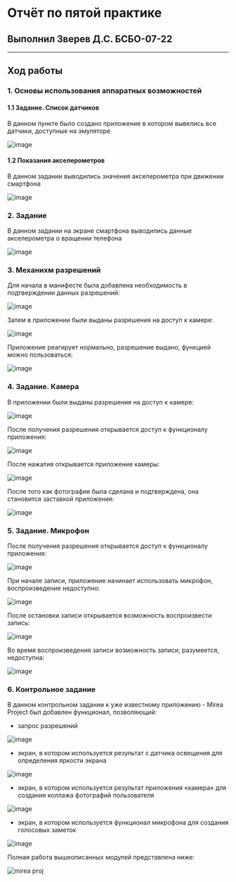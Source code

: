 # Отчёт по пятой практике
## Выполнил Зверев Д.С. БСБО-07-22
---
## Ход работы
### 1. Основы использования аппаратных возможностей
#### 1.1 Задание. Список датчиков
В данном пункте было создано приложение в котором вывелись все датчики, доступные на эмуляторе

![image](https://github.com/user-attachments/assets/e9292afc-141d-4a41-aa9c-a78adcd069b3)

#### 1.2 Показания акселерометров
В данном задании выводились значения акселерометра при движении смартфона

![image](https://github.com/user-attachments/assets/9db07c94-4eba-43f2-8ac9-5c113fcfe05e)

### 2. Задание
В данном задании на экране смартфона выводились данные акселерометра о вращении телефона

![image](https://github.com/user-attachments/assets/8c2b56eb-ce73-43d4-a48d-3d775d7dc25c)

### 3. Механихм разрешений
Для начала в манифесте была добавлена необходимость в подтверждении данных разрешений:

![image](https://github.com/user-attachments/assets/631be49a-56e7-413e-9f7a-1e14f49ebb39)

Затем в приложении были выданы разрешения на доступ к камере:

![image](https://github.com/user-attachments/assets/a32ff09b-52ab-438d-89f9-fffe681c9efc)

Приложение реагирует нормально, разрешение выдано, функцией можно пользоваться:

![image](https://github.com/user-attachments/assets/d27a390b-c3e2-4878-9ca9-38a4aeb4836d)

### 4. Задание. Камера
В приложении были выданы разрешения на доступ к камере:

![image](https://github.com/user-attachments/assets/7b2b0420-d190-46e3-b603-d08f3f940418)

После получения разрешения открывается доступ к функционалу приложения:

![image](https://github.com/user-attachments/assets/284c1805-2df0-4951-84ff-4afa61e9c4a7)

После нажатия открывается приложение камеры:

![image](https://github.com/user-attachments/assets/de754c2f-1af2-4e48-a86a-4ec44dba5d5c)

После того как фотография была сделана и подтверждена, она становится заставкой приложения:

![image](https://github.com/user-attachments/assets/2c35b09e-2c9d-400b-8ee6-88da73613c9f)

### 5. Задание. Микрофон
После получения разрешения открывается доступ к функционалу приложения:

![image](https://github.com/user-attachments/assets/5c3bfd87-aa01-4c90-916c-00aa10bda12a)

При начале записи, приложение начинает использовать микрофон, воспроизведение недоступно:

![image](https://github.com/user-attachments/assets/8e817e99-3d6d-4b2e-a299-c75927b9104a)

После остановки записи открывается возможность воспроизвести запись:

![image](https://github.com/user-attachments/assets/49ba157a-18d2-45a1-952a-da0594487e31)

Во время воспроизведения записи возможность записи, разумеется, недоступна:

![image](https://github.com/user-attachments/assets/b53c5638-2fc3-4710-92be-8711f6fe9335)

### 6. Контрольное задание
В данном контрольном задании к уже известному приложению - Mirea Project был добавлен функционал, позволяющий:
- запрос разрешений

![image](https://github.com/user-attachments/assets/04025a2d-6390-4cf7-a462-04e902f88c0f)

- экран, в котором используется результат с датчика освещения для определения яркости экрана

![image](https://github.com/user-attachments/assets/5fd85166-53d4-405a-aeec-3c0a39005cfb)


- экран, в котором используется результат приложения «камера» для создания коллажа фотографий пользователя

![image](https://github.com/user-attachments/assets/5764022c-7f74-48f8-88f1-5560a79539a7)

- экран, в котором используется функционал микрофона для создания голосовых заметок

![image](https://github.com/user-attachments/assets/6768ec98-8a6a-45ea-9d1a-713c75d703ed)

Полная работа вышеописанных модулей представлена ниже:

![mirea proj](https://github.com/user-attachments/assets/2537a9a5-68ab-439e-bba6-8f4ffd443268)
